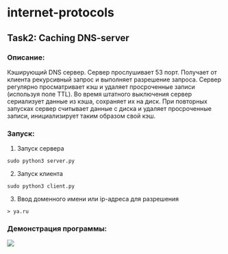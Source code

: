 # internet-protocols
## Task2: Caching DNS-server

### Описание:
Кэширующий DNS сервер. Сервер прослушивает 53 порт. 
Получает от клиента рекурсивный запрос и выполняет разрешение запроса.
Сервер регулярно просматривает кэш и удаляет просроченные записи (используя поле TTL).
Во время штатного выключения сервер сериализует данные из кэша, сохраняет их на диск. 
При повторных запусках сервер считывает данные с диска и удаляет просроченные записи, 
инициализирует таким образом свой кэш.

### Запуск:
1.  Запуск сервера
```
sudo python3 server.py
```
2.  Запуск клиента
```
sudo python3 client.py
```
3.  Ввод доменного имени или ip-адреса для разрешения
```
> ya.ru
```

### Демонстрация программы:

![](https://media.giphy.com/media/v1.Y2lkPTc5MGI3NjExMDUyODNiMzk4OWM1MmM0ZWQyNDQxZGExOTllZmEyZmZiZDllZDVhNCZlcD12MV9pbnRlcm5hbF9naWZzX2dpZklkJmN0PWc/Ni68oOHlzJ8WIrVdkf/giphy.gif)
